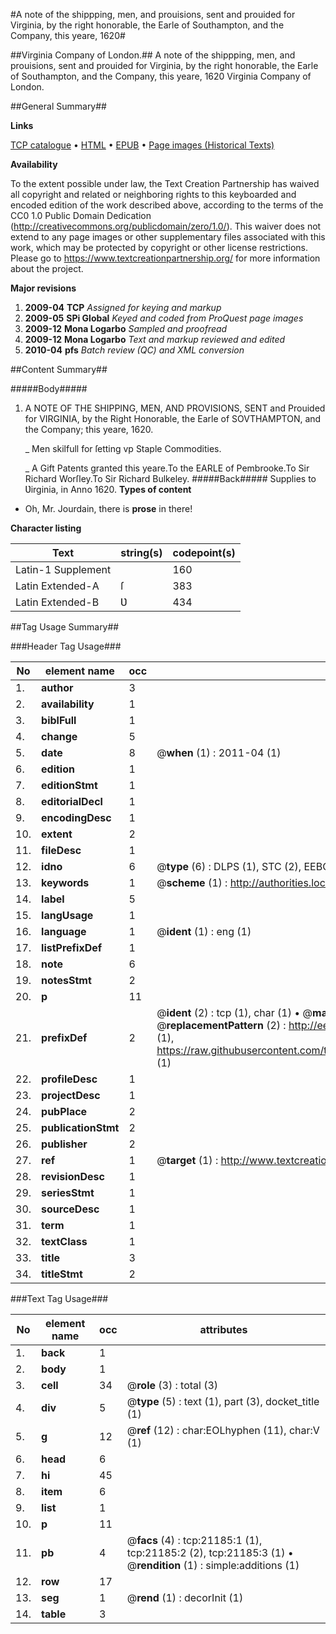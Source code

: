 #A note of the shippping, men, and prouisions, sent and prouided for Virginia, by the right honorable, the Earle of Southampton, and the Company, this yeare, 1620#

##Virginia Company of London.##
A note of the shippping, men, and prouisions, sent and prouided for Virginia, by the right honorable, the Earle of Southampton, and the Company, this yeare, 1620
Virginia Company of London.

##General Summary##

**Links**

[TCP catalogue](http://www.ota.ox.ac.uk/tcp/)  • 
[HTML](http://tei.it.ox.ac.uk/tcp/Texts-HTML/free/A14/A14524.html)  • 
[EPUB](http://tei.it.ox.ac.uk/tcp/Texts-EPUB/free/A14/A14524.epub) • 
[Page images (Historical Texts)](https://historicaltexts.jisc.ac.uk/eebo-99855683e)

**Availability**

To the extent possible under law, the Text Creation Partnership has waived all copyright and related or neighboring rights to this keyboarded and encoded edition of the work described above, according to the terms of the CC0 1.0 Public Domain Dedication (http://creativecommons.org/publicdomain/zero/1.0/). This waiver does not extend to any page images or other supplementary files associated with this work, which may be protected by copyright or other license restrictions. Please go to https://www.textcreationpartnership.org/ for more information about the project.

**Major revisions**

1. __2009-04__ __TCP__ *Assigned for keying and markup*
1. __2009-05__ __SPi Global__ *Keyed and coded from ProQuest page images*
1. __2009-12__ __Mona Logarbo__ *Sampled and proofread*
1. __2009-12__ __Mona Logarbo__ *Text and markup reviewed and edited*
1. __2010-04__ __pfs__ *Batch review (QC) and XML conversion*

##Content Summary##

#####Body#####

1. A NOTE OF THE SHIPPING, MEN, AND PROVISIONS, SENT and Prouided for VIRGINIA, by the Right Honorable, the Earle of SOVTHAMPTON, and the Company; this yeare, 1620.

    _ Men skilfull for ſetting vp Staple Commodities.

    _ A Gift
Patents granted this yeare.To the EARLE of Pembrooke.To Sir Richard Worſley.To Sir Richard Bulkeley.
#####Back#####
Supplies to Ʋirginia, in Anno 1620.
**Types of content**

  * Oh, Mr. Jourdain, there is **prose** in there!

**Character listing**


|Text|string(s)|codepoint(s)|
|---|---|---|
|Latin-1 Supplement| |160|
|Latin Extended-A|ſ|383|
|Latin Extended-B|Ʋ|434|

##Tag Usage Summary##

###Header Tag Usage###

|No|element name|occ|attributes|
|---|---|---|---|
|1.|__author__|3||
|2.|__availability__|1||
|3.|__biblFull__|1||
|4.|__change__|5||
|5.|__date__|8| @__when__ (1) : 2011-04 (1)|
|6.|__edition__|1||
|7.|__editionStmt__|1||
|8.|__editorialDecl__|1||
|9.|__encodingDesc__|1||
|10.|__extent__|2||
|11.|__fileDesc__|1||
|12.|__idno__|6| @__type__ (6) : DLPS (1), STC (2), EEBO-CITATION (1), PROQUEST (1), VID (1)|
|13.|__keywords__|1| @__scheme__ (1) : http://authorities.loc.gov/ (1)|
|14.|__label__|5||
|15.|__langUsage__|1||
|16.|__language__|1| @__ident__ (1) : eng (1)|
|17.|__listPrefixDef__|1||
|18.|__note__|6||
|19.|__notesStmt__|2||
|20.|__p__|11||
|21.|__prefixDef__|2| @__ident__ (2) : tcp (1), char (1)  •  @__matchPattern__ (2) : ([0-9\-]+):([0-9IVX]+) (1), (.+) (1)  •  @__replacementPattern__ (2) : http://eebo.chadwyck.com/downloadtiff?vid=$1&page=$2 (1), https://raw.githubusercontent.com/textcreationpartnership/Texts/master/tcpchars.xml#$1 (1)|
|22.|__profileDesc__|1||
|23.|__projectDesc__|1||
|24.|__pubPlace__|2||
|25.|__publicationStmt__|2||
|26.|__publisher__|2||
|27.|__ref__|1| @__target__ (1) : http://www.textcreationpartnership.org/docs/. (1)|
|28.|__revisionDesc__|1||
|29.|__seriesStmt__|1||
|30.|__sourceDesc__|1||
|31.|__term__|1||
|32.|__textClass__|1||
|33.|__title__|3||
|34.|__titleStmt__|2||


###Text Tag Usage###

|No|element name|occ|attributes|
|---|---|---|---|
|1.|__back__|1||
|2.|__body__|1||
|3.|__cell__|34| @__role__ (3) : total (3)|
|4.|__div__|5| @__type__ (5) : text (1), part (3), docket_title (1)|
|5.|__g__|12| @__ref__ (12) : char:EOLhyphen (11), char:V (1)|
|6.|__head__|6||
|7.|__hi__|45||
|8.|__item__|6||
|9.|__list__|1||
|10.|__p__|11||
|11.|__pb__|4| @__facs__ (4) : tcp:21185:1 (1), tcp:21185:2 (2), tcp:21185:3 (1)  •  @__rendition__ (1) : simple:additions (1)|
|12.|__row__|17||
|13.|__seg__|1| @__rend__ (1) : decorInit (1)|
|14.|__table__|3||
